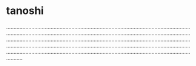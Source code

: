# tanoshi
.......................................................................................................................................................................................................................................................................................................................................................................................................................................................................................................................................................................................................................................................